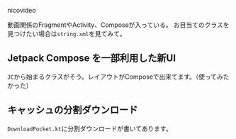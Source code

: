 nicovideo

動画関係のFragmentやActivity、Composeが入っている。
お目当てのクラスを見つけたい場合は`string.xml`を見てみて。

## Jetpack Compose を一部利用した新UI
`JC`から始まるクラスがそう。レイアウトがComposeで出来てます。（使ってみたかった）

## キャッシュの分割ダウンロード
`DownloadPocket.kt`に分割ダウンロードが書いてあります。